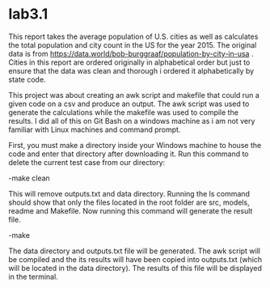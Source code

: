 # lab3.1

This report takes the average population of U.S. cities as well as calculates the total population and city count in the US for the year 2015. The original data is from https://data.world/bob-burggraaf/population-by-city-in-usa . Cities in this report are ordered originally in alphabetical order but just to ensure that the data was clean and thorough i ordered it alphabetically by state code. 

This project was about creating an awk script and makefile that could run a given code on a csv and produce an output. The awk script was used to generate the calculations while the makefile was used to compile the results. I did all of this on Git Bash on a windows machine as i am not very familiar with Linux machines and command prompt. 

First, you must make a directory inside your Windows machine to house the code and enter that directory after downloading it.
Run this command to delete the current test case from our directory:

-make clean

This will remove outputs.txt and data directory. Running the ls command should show that only the files located in the root folder are src, models, readme and Makefile. Now running this command will generate the result file.

-make

The data directory and outputs.txt file will be generated. The awk script will be compiled and the its results will have been copied into outputs.txt (which will be located in the data directory). The results of this file will be displayed in the terminal.
